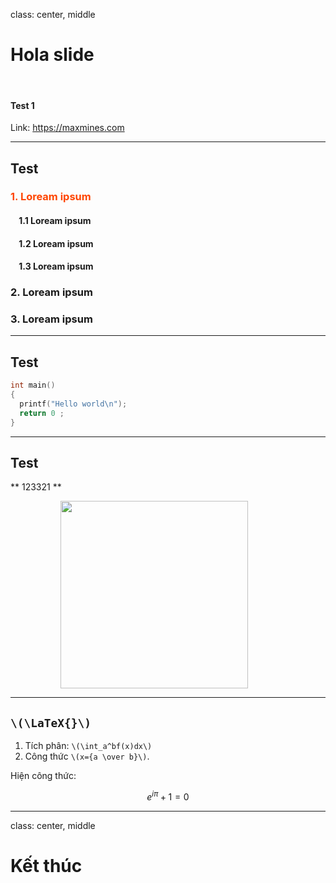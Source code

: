 class: center, middle

# Hola slide

&nbsp;
&nbsp;

#### Test 1

Link: https://maxmines.com

---

## Test

### <font color="orangered">1. Loream ipsum</font>

#### &nbsp; &nbsp; 1.1 Loream ipsum
#### &nbsp; &nbsp; 1.2 Loream ipsum
#### &nbsp; &nbsp; 1.3 Loream ipsum

### 2. Loream ipsum

### 3. Loream ipsum

---

## Test

```c
int main()
{
  printf("Hello world\n");
  return 0 ;
}
```

---

## Test

** 123321 **

<img src="https://maxmines.com/assets/images/logo.svg" width=300 style="margin: 0px 80px">

---

## `\(\LaTeX{}\)` 


1. Tích phân: `\(\int_a^bf(x)dx\)`
2. Công thức `\(x={a \over b}\)`.

Hiện công thức:

$$e^{i\pi} + 1 = 0$$

---

class: center, middle

# Kết thúc
